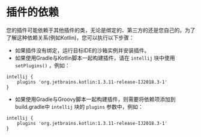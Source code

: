 # 插件的依赖

您的插件可能依赖于其他插件的类，无论是绑定的、第三方的还是您自己的。为了了解这种依赖关系(例如Kotlin)，您可以执行以下步骤：
- 如果插件没有绑定，运行目标IDE的沙箱实例并安装插件。  
- 如果使用Gradle与Kotlin脚本一起构建插件，请在 ```intellij``` 块中使用 ```setPlugins()``` ，例如：  
```
intellij {
    plugins 'org.jetbrains.kotlin:1.3.11-release-IJ2018.3-1'
}
```

- 如果使用Gradle与Groovy脚本一起构建插件，则需要将依赖项添加到build.gradle中 ```intellij``` 块的 ```plugins``` 参数中，例如：

```
intellij {
    plugins 'org.jetbrains.kotlin:1.3.11-release-IJ2018.3-1'
}
```
